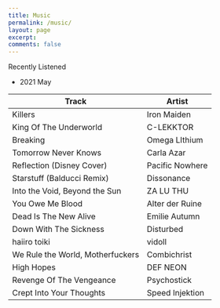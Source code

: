 ```yaml
---
title: Music
permalink: /music/
layout: page
excerpt: 
comments: false
---
```


Recently Listened <br />


- 2021 May

| Track   | Artist   |
----------|-----------
Killers | Iron Maiden
King Of The Underworld | C-LEKKTOR
Breaking | Omega LIthium
Tomorrow Never Knows | Carla Azar
Reflection (Disney Cover) | Pacific Nowhere
Starstuff (Balducci Remix) | Dissonance
Into the Void, Beyond the Sun | ZA LU THU
You Owe Me Blood | Alter der Ruine
Dead Is The New Alive | Emilie Autumn
Down With The Sickness | Disturbed
haiiro toiki | vidoll
We Rule the World, Motherfuckers | Combichrist
High Hopes | DEF NEON
Revenge Of The Vengeance | Psychostick
Crept Into Your Thoughts | Speed Injektion
